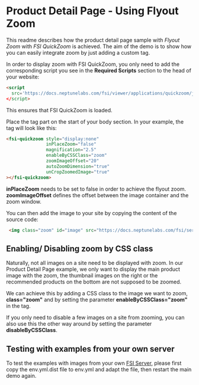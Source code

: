 # Product Detail Page - Using Flyout Zoom

This readme describes how the product detail page sample with *Flyout Zoom* with *FSI QuickZoom* is achieved.
The aim of the demo is to show how you can easily integrate zoom by just adding a custom tag.

In order to display zoom with FSI QuickZoom, you only need to add the corresponding script you see in the **Required Scripts** section to the head of your website:

```html
<script
  src='https://docs.neptunelabs.com/fsi/viewer/applications/quickzoom/js/fsiquickzoom.js'
</script>
```
This ensures that FSI QuickZoom is loaded.

Place the <fsi-quickzoom> tag part on the start of your body section. In your example, the tag will look like this:
```html
<fsi-quickzoom style="display:none"
               inPlaceZoom="false"
               magnification="2.5"
               enableByCSSClass="zoom"
               zoomImageOffset="20"
               autoZoomDimension="true"
               unCropZoomedImage="true"
></fsi-quickzoom>
```

**inPlaceZoom** needs to be set to false in order to achieve the flyout zoom.
**zoomImageOffset** defines the offset between the image container and the zoom window.

You can then add the image to your site by copying the content of the source code:

```html
 <img class="zoom" id="image" src="https://docs.neptunelabs.com/fsi/server?type=image&source=images/samples/ssi/furniture/nathan-oakley-o4s4AfTgOvg-unsplash.jpg&width=840" width="840" alt="">
```

## Enabling/ Disabling zoom by CSS class

Naturally, not all images on a site need to be displayed with zoom. In our Product Detail Page example, we only want to display the main product image with the zoom, the thumbnail images on the right or the recommended products on the bottom are not supposed to be zoomed.

We can achieve this by adding a CSS class to the image we want to zoom, **class="zoom"** and by setting the parameter **enableByCSSClass="zoom"** in the <fsi-quickzoom> tag.

If you only need to disable a few images on a site from zooming, you can also use this the other way around by setting the parameter **disableByCSSClass**.

## Testing with examples from  your own server

To test the examples with images from your own [FSI Server](https://www.neptunelabs.com/fsi-server/), please first copy the env.yml.dist file to env.yml and adapt the file, then restart the main demo again.
